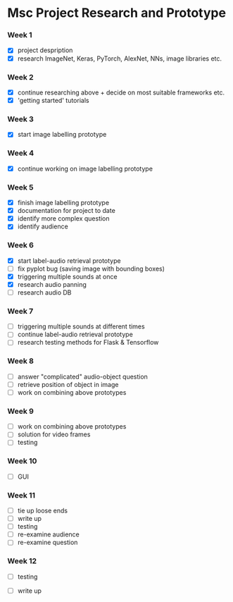 # Msc Project Research and Prototype

### Week 1
- [x] project despription
- [x] research ImageNet, Keras, PyTorch, AlexNet, NNs, image libraries etc.

### Week 2
- [x] continue researching above + decide on most suitable frameworks etc.
- [x] 'getting started' tutorials

### Week 3
- [x] start image labelling prototype

### Week 4
- [x] continue working on image labelling prototype

### Week 5
- [x] finish image labelling prototype
- [x] documentation for project to date
- [x] identify more complex question
- [x] identify audience

### Week 6
- [x] start label-audio retrieval prototype
- [ ] fix pyplot bug (saving image with bounding boxes)
- [x] triggering multiple sounds at once
- [x] research audio panning
- [ ] research audio DB

### Week 7
- [ ] triggering multiple sounds at different times
- [ ] continue label-audio retrieval prototype
- [ ] research testing methods for Flask & Tensorflow

### Week 8
- [ ] answer "complicated" audio-object question
- [ ] retrieve position of object in image
- [ ] work on combining above prototypes

### Week 9
- [ ] work on combining above prototypes
- [ ] solution for video frames
- [ ] testing

### Week 10
- [ ] GUI

### Week 11
- [ ] tie up loose ends
- [ ] write up
- [ ] testing
- [ ] re-examine audience
- [ ] re-examine question

### Week 12
- [ ] testing
- [ ] write up

